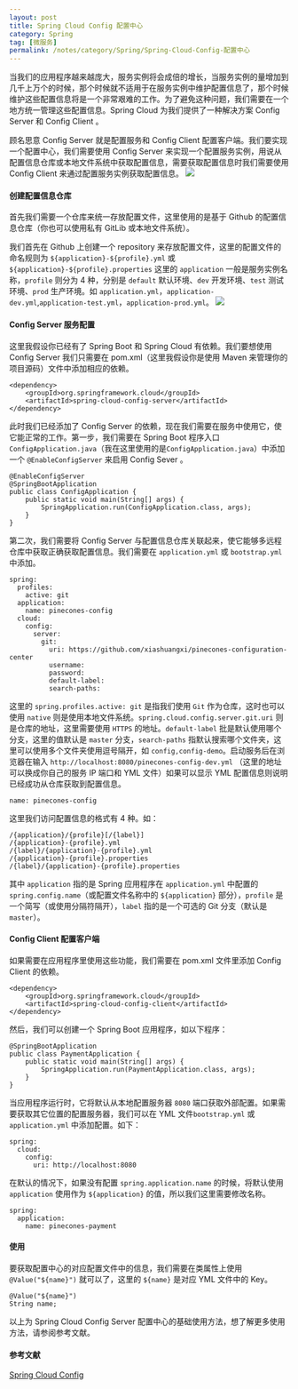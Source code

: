 ```yaml
---
layout: post
title: Spring Cloud Config 配置中心
category: Spring
tag: [微服务]
permalink: /notes/category/Spring/Spring-Cloud-Config-配置中心
---
```

当我们的应用程序越来越庞大，服务实例将会成倍的增长，当服务实例的量增加到几千上万个的时候，那个时候就不适用于在服务实例中维护配置信息了，那个时候维护这些配置信息将是一个非常艰难的工作。为了避免这种问题，我们需要在一个地方统一管理这些配置信息。Spring Cloud 为我们提供了一种解决方案 Config Server 和 Config Client 。

顾名思意 Config Server 就是配置服务和 Config Client 配置客户端。我们要实现一个配置中心，我们需要使用 Config Server 来实现一个配置服务实例，用说从配置信息仓库或本地文件系统中获取配置信息，需要获取配置信息时我们需要使用 Config Client 来通过配置服务实例获取配置信息。
![](https://gitee.com/xiashuangxi/worknodes/raw/master/spring/%E5%BE%AE%E6%9C%8D%E5%8A%A1/Spring-Cloud-Config-Server%E9%85%8D%E7%BD%AE%E4%B8%AD%E5%BF%83-02.bmp)

#### 创建配置信息仓库
首先我们需要一个仓库来统一存放配置文件，这里使用的是基于 Github 的配置信息仓库（你也可以使用私有 GitLib 或本地文件系统）。

我们首先在 Github 上创建一个 repository 来存放配置文件，这里的配置文件的命名规则为 `${application}-${profile}.yml` 或  `${application}-${profile}.properties`  这里的 `application` 一般是服务实例名称，`profile` 则分为 4 种，分别是 `default` 默认环境、`dev` 开发环境、`test` 测试环境、`prod` 生产环境。如 `application.yml`，`application-dev.yml`,`application-test.yml`，`application-prod.yml`。
![](https://gitee.com/xiashuangxi/worknodes/raw/master/spring/%E5%BE%AE%E6%9C%8D%E5%8A%A1/spring-cloud-config-server%E9%85%8D%E7%BD%AE%E4%B8%AD%E5%BF%83-01.png)

#### Config Server 服务配置
这里我假设你已经有了 Spring Boot 和 Spring Cloud 有依赖。我们要想使用 Config Server 我们只需要在 pom.xml（这里我假设你是使用 Maven 来管理你的项目源码）文件中添加相应的依赖。
```
<dependency>
    <groupId>org.springframework.cloud</groupId>
    <artifactId>spring-cloud-config-server</artifactId>
</dependency>
```
此时我们已经添加了 Config Server 的依赖，现在我们需要在服务中使用它，使它能正常的工作。第一步，我们需要在 Spring Boot 程序入口  `ConfigApplication.java`（我在这里使用的是`ConfigApplication.java`）中添加一个 `@EnableConfigServer` 来启用 Config Sever 。
```
@EnableConfigServer
@SpringBootApplication
public class ConfigApplication {
    public static void main(String[] args) {
        SpringApplication.run(ConfigApplication.class, args);
    }
}
``` 
第二次，我们需要将 Config Server 与配置信息仓库关联起来，使它能够多远程仓库中获取正确获取配置信息。我们需要在  `application.yml` 或 `bootstrap.yml` 中添加。
```
spring:
  profiles:
    active: git                                                             
  application:
    name: pinecones-config                                                  
  cloud:
    config:
      server:
        git:
          uri: https://github.com/xiashuangxi/pinecones-configuration-center 
          username: 
          password: 
          default-label: 
          search-paths: 
```
这里的 `spring.profiles.active: git` 是指我们使用 `Git` 作为仓库，这时也可以使用 `native` 则是使用本地文件系统。`spring.cloud.config.server.git.uri` 则是仓库的地址，这里需要使用 `HTTPS` 的地址。`default-label` 批是默认使用哪个分支，这里的值默认是 `master` 分支，`search-paths` 指默认搜索哪个文件夹，这里可以使用多个文件夹使用逗号隔开，如 `config,config-demo`。启动服务后在浏览器在输入 `http://localhost:8080/pinecones-config-dev.yml` （这里的地址可以换成你自己的服务 IP 端口和 YML 文件）如果可以显示 YML 配置信息则说明已经成功从仓库获取到配置信息。
```
name: pinecones-config
```
这里我们访问配置信息的格式有 4 种。如：
```
/{application}/{profile}[/{label}]
/{application}-{profile}.yml
/{label}/{application}-{profile}.yml
/{application}-{profile}.properties
/{label}/{application}-{profile}.properties
```
其中 `application` 指的是 Spring 应用程序在 `application.yml` 中配置的 `spring.config.name`（或配置文件名称中的 `${application}` 部分），`profile` 是一个简写（或使用分隔符隔开），`label` 指的是一个可选的 Git 分支（默认是 `master`）。

#### Config Client 配置客户端
如果需要在应用程序里使用这些功能，我们需要在 pom.xml 文件里添加 Config Client 的依赖。
```
<dependency>
    <groupId>org.springframework.cloud</groupId>
    <artifactId>spring-cloud-config-client</artifactId>
</dependency>
```
然后，我们可以创建一个 Spring Boot 应用程序，如以下程序：
```
@SpringBootApplication
public class PaymentApplication {
    public static void main(String[] args) {
        SpringApplication.run(PaymentApplication.class, args);
    }
}
```
当应用程序运行时，它将默认从本地配置服务器 `8080` 端口获取外部配置。如果需要获取其它位置的配置服务器，我们可以在 YML 文件`bootstrap.yml` 或 `application.yml` 中添加配置。如下：
```
spring:
  cloud:
    config:
      uri: http://localhost:8080
```
在默认的情况下，如果没有配置 `spring.application.name` 的时候，将默认使用 `application` 使用作为 `${application}` 的值，所以我们这里需要修改名称。
```
spring:
  application:
    name: pinecones-payment
```

#### 使用
要获取配置中心的对应配置文件中的信息，我们需要在类属性上使用 `@Value("${name}")` 就可以了，这里的 `${name}` 是对应 YML 文件中的 Key。
```
@Value("${name}")
String name;
```

以上为 Spring Cloud Config Server 配置中心的基础使用方法，想了解更多使用方法，请参阅参考文献。

#### 参考文献
[Spring Cloud Config](https://spring.io/projects/spring-cloud-config)